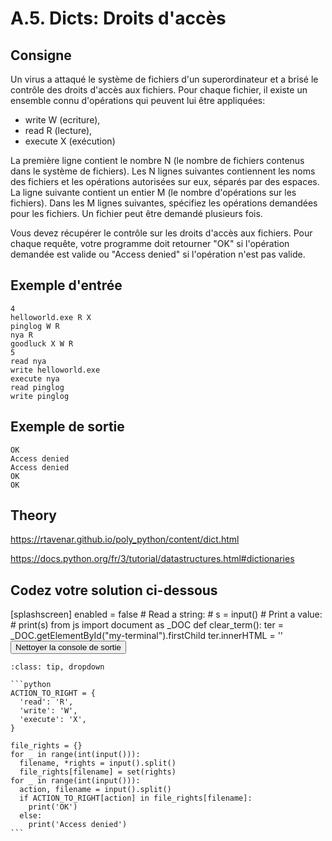 # A.5. Dicts: Droits d'accès

## Consigne

Un virus a attaqué le système de fichiers d'un superordinateur et a brisé le contrôle des droits d'accès aux fichiers. Pour chaque fichier, il existe un ensemble connu d'opérations qui peuvent lui être appliquées:


- write W (ecriture),
- read R (lecture),
- execute X (exécution)


La première ligne contient le nombre N (le nombre de fichiers contenus dans le système de fichiers). Les N lignes suivantes contiennent les noms des fichiers et les opérations autorisées sur eux, séparés par des espaces. La ligne suivante contient un entier M (le nombre d'opérations sur les fichiers). Dans les M lignes suivantes, spécifiez les opérations demandées pour les fichiers. Un fichier peut être demandé plusieurs fois.

Vous devez récupérer le contrôle sur les droits d'accès aux fichiers. Pour chaque requête, votre programme doit retourner "OK" si l'opération demandée est valide ou "Access denied" si l'opération n'est pas valide.

## Exemple d'entrée

```
4
helloworld.exe R X
pinglog W R
nya R
goodluck X W R
5
read nya
write helloworld.exe
execute nya
read pinglog
write pinglog
```

## Exemple de sortie

```
OK
Access denied
Access denied
OK
OK
```

## Theory

https://rtavenar.github.io/poly_python/content/dict.html

https://docs.python.org/fr/3/tutorial/datastructures.html#dictionaries

## Codez votre solution ci-dessous

<py-config>
    [splashscreen]
        enabled = false
</py-config>
<py-repl>
    # Read a string:
# s = input()
# Print a value:
# print(s)
</py-repl>
<py-terminal id="my-terminal"></py-terminal>
<py-script>
from js import document as _DOC
def clear_term():
    ter = _DOC.getElementById("my-terminal").firstChild
    ter.innerHTML = ''
</py-script>
<button py-click="clear_term()" id="clear-terminal" class="py-button">Nettoyer la console de sortie</button>


````{admonition} Cliquez ici pour voir la solution
:class: tip, dropdown

```python
ACTION_TO_RIGHT = {
  'read': 'R',
  'write': 'W',
  'execute': 'X',
}

file_rights = {}
for _ in range(int(input())):
  filename, *rights = input().split()
  file_rights[filename] = set(rights)
for _ in range(int(input())):
  action, filename = input().split()
  if ACTION_TO_RIGHT[action] in file_rights[filename]:
    print('OK')
  else:
    print('Access denied')
```
````
